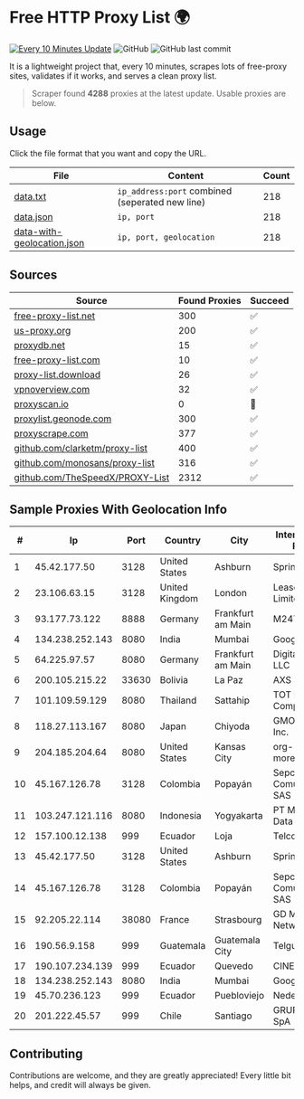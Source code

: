 
# Free HTTP Proxy List 🌍

[![Every 10 Minutes Update](https://github.com/mertguvencli/http-proxy-list/actions/workflows/main.yml/badge.svg?branch=main)](https://github.com/mertguvencli/http-proxy-list/actions/workflows/main.yml)
![GitHub](https://img.shields.io/github/license/mertguvencli/http-proxy-list)
![GitHub last commit](https://img.shields.io/github/last-commit/mertguvencli/http-proxy-list)

It is a lightweight project that, every 10 minutes, scrapes lots of free-proxy sites, validates if it works, and serves a clean proxy list.


> Scraper found **4288** proxies at the latest update. Usable proxies are below.

## Usage

Click the file format that you want and copy the URL.


|File|Content|Count|
|----|-------|-----|
|[data.txt](https://raw.githubusercontent.com/mertguvencli/http-proxy-list/main/proxy-list/data.txt)|`ip_address:port` combined (seperated new line)|218|
|[data.json](https://raw.githubusercontent.com/mertguvencli/http-proxy-list/main/proxy-list/data.json)|`ip, port`|218|
|[data-with-geolocation.json](https://raw.githubusercontent.com/mertguvencli/http-proxy-list/main/proxy-list/data-with-geolocation.json)|`ip, port, geolocation`|218|

## Sources

|Source|Found Proxies|Succeed|
|------|-------------|-------|
|[free-proxy-list.net](https://free-proxy-list.net)|300|✅|
|[us-proxy.org](https://www.us-proxy.org)|200|✅|
|[proxydb.net](http://proxydb.net)|15|✅|
|[free-proxy-list.com](https://free-proxy-list.com/?page=&port=&type%5B%5D=http&type%5B%5D=https&up_time=0&search=Search)|10|✅|
|[proxy-list.download](https://www.proxy-list.download/HTTP)|26|✅|
|[vpnoverview.com](https://vpnoverview.com/privacy/anonymous-browsing/free-proxy-servers)|32|✅|
|[proxyscan.io](https://www.proxyscan.io)|0|🚫|
|[proxylist.geonode.com](https://proxylist.geonode.com/api/proxy-list?limit=300&page=1&sort_by=lastChecked&sort_type=desc&protocols=http,https)|300|✅|
|[proxyscrape.com](https://api.proxyscrape.com/v2/?request=displayproxies&protocol=http&timeout=10000&country=all&ssl=all&anonymity=all)|377|✅|
|[github.com/clarketm/proxy-list](https://raw.githubusercontent.com/clarketm/proxy-list/master/proxy-list-raw.txt)|400|✅|
|[github.com/monosans/proxy-list](https://raw.githubusercontent.com/monosans/proxy-list/main/proxies/http.txt)|316|✅|
|[github.com/TheSpeedX/PROXY-List](https://raw.githubusercontent.com/TheSpeedX/PROXY-List/master/http.txt)|2312|✅|


## Sample Proxies With Geolocation Info

|#|Ip|Port|Country|City|Internet Service Provider|
|-|--|----|-------|----|-------------------------|
|1|45.42.177.50|3128|United States|Ashburn|Sprint|
|2|23.106.63.15|3128|United Kingdom|London|Leaseweb UK Limited|
|3|93.177.73.122|8888|Germany|Frankfurt am Main|M247 Ltd|
|4|134.238.252.143|8080|India|Mumbai|Google LLC|
|5|64.225.97.57|8080|Germany|Frankfurt am Main|DigitalOcean, LLC|
|6|200.105.215.22|33630|Bolivia|La Paz|AXS Bolivia S. A.|
|7|101.109.59.129|8080|Thailand|Sattahip|TOT Public Company Limited|
|8|118.27.113.167|8080|Japan|Chiyoda|GMO Internet, Inc.|
|9|204.185.204.64|8080|United States|Kansas City|org-morenet.more.net|
|10|45.167.126.78|3128|Colombia|Popayán|Sepcom Comunicaciones SAS|
|11|103.247.121.116|8080|Indonesia|Yogyakarta|PT Media Sarana Data|
|12|157.100.12.138|999|Ecuador|Loja|Telconet S.A|
|13|45.42.177.50|3128|United States|Ashburn|Sprint|
|14|45.167.126.78|3128|Colombia|Popayán|Sepcom Comunicaciones SAS|
|15|92.205.22.114|38080|France|Strasbourg|GD MASS Network|
|16|190.56.9.158|999|Guatemala|Guatemala City|Telgua|
|17|190.107.234.139|999|Ecuador|Quevedo|CINECABLE TV|
|18|134.238.252.143|8080|India|Mumbai|Google LLC|
|19|45.70.236.123|999|Ecuador|Puebloviejo|Nedetel S.A.|
|20|201.222.45.57|999|Chile|Santiago|GRUPO ULLOA SpA|



## Contributing

Contributions are welcome, and they are greatly appreciated! Every
little bit helps, and credit will always be given.

